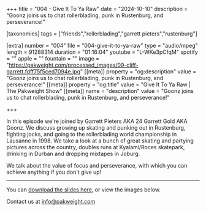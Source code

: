 +++
title = "004 - Give It To Ya Raw"
date = "2024-10-10"
description = "Goonz joins us to chat rollerblading, punk in Rustenburg, and perseverance!"

[taxonomies]
tags = ["friends","rollerblading","garrett pieters","rustenburg"]

[extra]
number = "004"
file = "004-give-it-to-ya-raw"
type = "audio/mpeg"
length = 91288314
duration = "01:16:04"
youtube = "L-WKe3pCfqM"
spotify = ""
apple = ""
fountain = ""
image = "https://pakweight.com/processed_images/09-cliff-garrett.fdff75f5ced7094e.jpg"
[[meta]]
property = "og:description"
value = "Goonz joins us to chat rollerblading, punk in Rustenburg, and perseverance!"
[[meta]]
property = "og:title"
value = "Give It To Ya Raw | The Pakweight Show"
[[meta]]
name = "description"
value = "Goonz joins us to chat rollerblading, punk in Rustenburg, and perseverance!"

+++

In this episode we're joined by Garrett Pieters AKA 24 Garrett Gold AKA Goonz. We discuss growing up skating and punking out in Rustenburg, fighting jocks, and going to the rollerblading world championship in Lausanne in 1998. We take a look at a bunch of great skating and partying pictures across the country, doubles runs at Kyalami/Roces skatepark, drinking in Durban and dropping mixtapes in Joburg.

We talk about the value of focus and perseverance, with which you can achieve anything if you don't give up!

---

You can [download the slides here](slides.pdf), or view the images below.

Contact us at [info@pakweight.com](mailto:info@pakweight.com)
